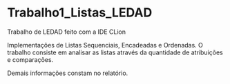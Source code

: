 # Trabalho1_Listas_LEDAD
Trabalho de LEDAD feito com a IDE CLion

Implementações de Listas Sequenciais, Encadeadas e Ordenadas.
O trabalho consiste em analisar as listas através da quantidade de atribuições e comparações.

Demais informações constam no relatório.

